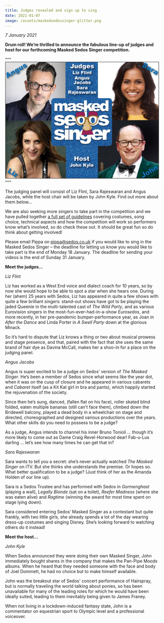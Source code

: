 ```yaml
---
title: Judges revealed and sign up to sing
date: 2021-01-07
image: /assets/maskedsedossinger-glitter.png
---
```

*7 January 2021*

**Drum roll! We’re thrilled to announce the fabulous line-up of judges and host for our forthcoming Masked Sedos Singer competition.**

^^^
![](/assets/judgeshost3.jpg)
^^^

The judging panel will consist of Liz Flint, Sara Rajeswaran and Angus Jacobs, while the host chair will be taken by John Kyle. Find out more about them below…

We are also seeking more singers to take part in the competition and we have pulled together [a full set of guidelines](https://docs.google.com/document/d/15GAFDC6iCFanyEqX3Yyux9ZJ9_aeSIa70kzrFkruJnE/edit?usp=sharing) covering costumes, song choice, technical aspects and how the competition will work so performers know what’s involved, so do check these out. It should be great fun so do think about getting involved!

Please email Pippa on [pippa@sedos.co.uk](mailto:pippa@sedos.co.uk) if you would like to sing in the Masked Sedos Singer – the deadline for letting us know you would like to take part is the end of Monday 18 January. The deadline for sending your videos is the end of Sunday 31 January.

**Meet the judges…**

*Liz Flint*

Liz has worked as a West End voice and dialect coach for 10 years, so by now she would hope to be able to spot a star when she hears one. During her (ahem) 25 years with Sedos, Liz has appeared in quite a few shows with quite a few brilliant singers: stand-out shows have got to be playing the jaded Queenie in the multi-talented cast of *The Wild Party*, and as various Eurovision singers in the most-fun-ever-had-in-a-show *Eurosedos*, and more recently, in her pre-pandemic bumper-performance year, as Joan in *After the Dance* and Linda Porter in *A Swell Party* down at the glorious Minack.

So it’s hard to dispute that Liz knows a thing or two about musical prowess and stage presence, and that, paired with the fact that she uses the same brand of hair dye as Davina McCall, makes her a shoo-in for a place on the judging panel.

*Angus Jacobs*

Angus is super excited to be a judge on Sedos’ version of *The Masked Singer*. He’s been a member of Sedos since what seems like the year dot, when it was on the cusp of closure and he appeared in various cabarets and *Cabaret* itself (as a Kit Kat girl in bra and pants), which happily started the rejuvenation of the society.

Since then he’s sung, danced, (fallen flat on his face), roller skated blind folded, eaten multiple bananas (still can’t face them), climbed down the Bridewell balcony, played a dead body in a wheelchair on stage and directed, choreographed and designed various productions over the years. What other skills do you need to possess to be a judge?

As a judge, Angus intends to channel his inner Bruno Tonioli ... though it’s more likely to come out as Dame Craig Revel-Horwood dear! Fab-u-Lus darling ... let’s see how many times he can get that in?

*Sara Rajeswaran*

Sara wants to tell you a secret: she’s never actually watched *The Masked Singer* on ITV. But she thinks she understands the premise. Or hopes so. What better qualification to be a judge? (Just think of her as the Amanda Holden of our line up).

Sara is a Sedos Trustee and has performed with Sedos in *Gormenghast* (playing a wall), *Legally Blonde* (sat on a toilet), *Reefer Madness* (where she was eaten alive) and *Ragtime* (winning the award for most time spent on stage lying down).

Sara considered entering Sedos’ Masked Singer as a contestant but quite frankly, with two little girls, she already spends a lot of the day wearing dress-up costumes and singing Disney. She’s looking forward to watching others do it instead!

**Meet the host…**

*John Kyle*

When Sedos announced they were doing their own Masked Singer, John immediately bought shares in the company that makes the Pan-Pipe Moods albums. When he heard that they needed someone with the face and body of Joel Dommett, he had no choice but to make himself available.

John was the breakout star of Sedos' concert performance of Hairspray, but is normally traveling the world talking about ponies, so has been unavailable for many of the leading roles for which he would have been ideally suited, leading to them inevitably being given to James Franey.

When not living in a lockdown-induced fantasy state, John is a commentator on equestrian sport to Olympic level and a professional voiceover.
